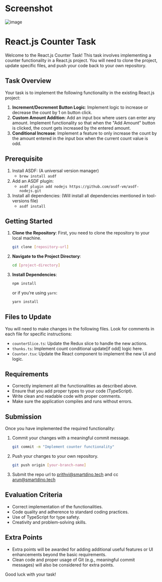 # Screenshot

![image](https://github.com/derpycoder/coding-task-react/assets/25662120/dfa5007e-6ece-4976-bd02-3f75d6d45595)


# React.js Counter Task

Welcome to the React.js Counter Task! This task involves implementing a counter functionality in a React.js project. You will need to clone the project, update specific files, and push your code back to your own repository.

## Task Overview

Your task is to implement the following functionality in the existing React.js project:

1. **Increment/Decrement Button Logic**: Implement logic to increase or decrease the count by 1 on button click.
2. **Custom Amount Addition**: Add an input box where users can enter any amount. Implement functionality so that when the "Add Amount" button is clicked, the count gets increased by the entered amount.
3. **Conditional Increase**: Implement a feature to only increase the count by the amount entered in the input box when the current count value is odd.

## Prerequisite

1. Install ASDF: (A universal version manager)
   - `brew install asdf`
2. Add an ASDF plugin:
   - `asdf plugin add nodejs https://github.com/asdf-vm/asdf-nodejs.git`
3. Install all dependencies: (Will install all dependencies mentioned in tool-versions file)
   - `asdf install`

## Getting Started

1. **Clone the Repository**: First, you need to clone the repository to your local machine.

   ```bash
   git clone [repository-url]
   ```

2. **Navigate to the Project Directory**:

   ```bash
   cd [project-directory]
   ```

3. **Install Dependencies**:

   ```bash
   npm install
   ```

   or if you're using `yarn`:

   ```bash
   yarn install
   ```

## Files to Update

You will need to make changes in the following files. Look for comments in each file for specific instructions:

- `counterSlice.ts`: Update the Redux slice to handle the new actions.
- `thunks.ts`: Implement count conditional update[if odd] logic here.
- `Counter.tsx`: Update the React component to implement the new UI and logic.

## Requirements

- Correctly implement all the functionalities as described above.
- Ensure that you add proper types to your code (TypeScript).
- Write clean and readable code with proper comments.
- Make sure the application compiles and runs without errors.

## Submission

Once you have implemented the required functionality:

1. Commit your changes with a meaningful commit message.

   ```bash
   git commit -m "Implement counter functionality"
   ```

2. Push your changes to your own repository.

   ```bash
   git push origin [your-branch-name]
   ```

3. Submit the repo url to prithvi@smartdino.tech and cc arun@smartdino.tech

## Evaluation Criteria

- Correct implementation of the functionalities.
- Code quality and adherence to standard coding practices.
- Use of TypeScript for type safety.
- Creativity and problem-solving skills.

## Extra Points

- Extra points will be awarded for adding additional useful features or UI enhancements beyond the basic requirements.
- Clean code and proper usage of Git (e.g., meaningful commit messages) will also be considered for extra points.

Good luck with your task!
